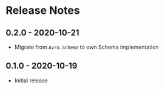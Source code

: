 # Release Notes

## 0.2.0 - 2020-10-21

* Migrate from `Avro.Schema` to own Schema implementation

## 0.1.0 - 2020-10-19

* Initial release